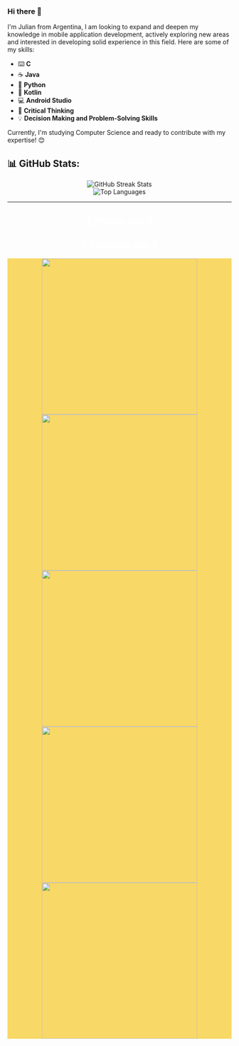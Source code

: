 ### Hi there 👋

I'm Julian from Argentina, I am looking to expand and deepen my knowledge in mobile application development, actively exploring new areas and interested in developing solid experience in this field. Here are some of my skills:

- ⌨️ **C**
- ☕️ **Java**
- 🐍 **Python**
- 🤖 **Kotlin**
- 💻 **Android Studio**
- 🧠 **Critical Thinking**
- 💡 **Decision Making and Problem-Solving Skills**

Currently, I'm studying Computer Science and ready to contribute with my expertise! 😊

## 📊 GitHub Stats:
<div align="center">
  <img src="https://github-readme-streak-stats.herokuapp.com/?user=JulianSerio&theme=midnight-purple&hide_border=false" alt="GitHub Streak Stats"><br>
  <img src="https://github-readme-stats.vercel.app/api/top-langs/?username=JulianSerio&theme=midnight-purple&hide_border=false&include_all_commits=true&count_private=false&layout=compact" alt="Top Languages">
</div>

---
<h2 align="center" style="color: #ffff;">🎩 Primer año 🎩</h2>
<div align="center" style="background-color: #F8D866;">

</div>

<h2 align="center" style="color: #ffff;">🎩 Segundo año 🎩</h2>
<div align="center" style="background-color: #F8D866;">
  <a href="https://github.com/JulianSerio/Algoritmos-y-Estructuras-de-Datos"><img width="350" src="https://denvercoder1-github-readme-stats.vercel.app/api/pin/?username=JulianSerio&repo=Algoritmos-y-Estructuras-de-Datos&theme=midnight-purple&icon_color=F8D866"></a>
  <a href="https://github.com/JulianSerio/Fundamentos-de-la-Organizacion-de-Datos"><img width="350" src="https://denvercoder1-github-readme-stats.vercel.app/api/pin/?username=JulianSerio&repo=Fundamentos-de-la-Organizacion-de-Datos&theme=midnight-purple&icon_color=17202A"></a>
  <a href="https://github.com/JulianSerio/Seminario.NET"><img width="350" src="https://denvercoder1-github-readme-stats.vercel.app/api/pin/?username=JulianSerio&repo=Seminario.NET&theme=midnight-purple&icon_color=F8D866"</a>
  <a href="https://github.com/JulianSerio/Orientacion-a-Objetos-1"><img width="350" src="https://denvercoder1-github-readme-stats.vercel.app/api/pin/?username=JulianSerio&repo=Orientacion-a-Objetos-1&theme=midnight-purple&icon_color=17202A"></a>
    <a href="https://github.com/JulianSerio/Introduccion-a-SO"><img width="350" src="https://denvercoder1-github-readme-stats.vercel.app/api/pin/?username=JulianSerio&repo=Introduccion-a-SO&theme=midnight-purple&icon_color=17202A"></a>
</div>
